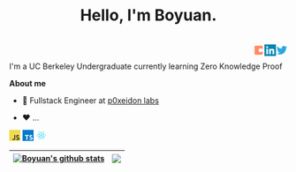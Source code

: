 <h1 align="center">Hello, I'm Boyuan.</h1>

<br>
<a href="https://twitter.com/0xBoyuanD">
  <img align="right" alt="Boyuan Deng | Twitter" width="21px" src="https://raw.githubusercontent.com/Boyuan-Deng/Boyuan-Deng/main/assets/twitter.svg" />
</a>
<a href="https://www.linkedin.com/in/boyuan-deng/">
  <img align="right" alt="Boyuan Deng | Linkedin" width="21px" src="https://raw.githubusercontent.com/Boyuan-Deng/Boyuan-Deng/main/assets/linkedin.svg" />
</a>
<a href="https://coda.io/@boyuan-deng/readings">
  <img align="right" alt="Boyuan Deng | Coda" width="21px" src="https://raw.githubusercontent.com/Boyuan-Deng/Boyuan-Deng/main/assets/coda.svg" />
</a>
<br>


I'm a UC Berkeley Undergraduate currently learning Zero Knowledge Proof

**About me**

- 💼 Fullstack Engineer at [p0xeidon labs](https://www.p0xeidon.xyz/)

- ❤️ ...

<code><img height="20" alt="javascript" src="https://raw.githubusercontent.com/github/explore/80688e429a7d4ef2fca1e82350fe8e3517d3494d/topics/javascript/javascript.png"></code>
<code><img height="20" alt="typescript" src="https://raw.githubusercontent.com/github/explore/80688e429a7d4ef2fca1e82350fe8e3517d3494d/topics/typescript/typescript.png"></code>
<code><img height="20" alt="react" src="https://raw.githubusercontent.com/github/explore/80688e429a7d4ef2fca1e82350fe8e3517d3494d/topics/react/react.png"></code> 


| <a href="https://github.com/Boyuan-Deng/github-readme-stats"><img align="center" src="https://github-readme-stats.vercel.app/api?username=Boyuan-Deng&show_icons=true&include_all_commits=true&theme=buefy&hide_border=true" alt="Boyuan's github stats" /></a> | <a href="https://github.com/Boyuan-Deng/github-readme-stats"><img align="center" src="https://github-readme-stats.vercel.app/api/top-langs/?username=Boyuan-Deng&layout=compact&theme=buefy&hide_border=true" /></a> |
| ------------- | ------------- |

<!-- #### Top Repositories


<a href="https://github.com/Boyuan-Deng/github-readme-stats">
  <img align="center" src="https://github-readme-stats.vercel.app/api/pin/?username=Boyuan-Deng&repo=github-readme-stats&theme=buefy" />
</a>
<a href="https://github.com/Boyuan-Deng/Boyuan-Deng.github.io">
  <img align="center" src="https://github-readme-stats.vercel.app/api/pin/?username=Boyuan-Deng&repo=anuraghazra.github.io&theme=buefy" />
</a>

<br />
<br /> -->

